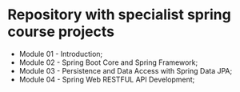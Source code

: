 # Repository with specialist spring course projects

- Module 01 - Introduction;
- Module 02 - Spring Boot Core and Spring Framework;
- Module 03 - Persistence and Data Access with Spring Data JPA;
- Module 04 - Spring Web RESTFUL API Development;

